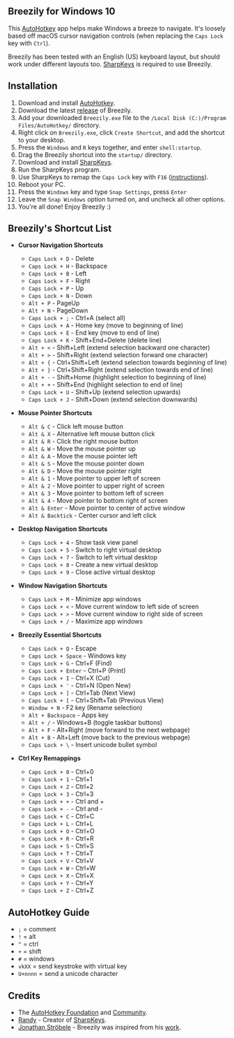 
Breezily for Windows 10
---

This [AutoHotkey](https://www.autohotkey.com/) app helps make Windows a breeze to navigate. It's loosely based off macOS cursor navigation controls (when replacing the `Caps Lock` key with `Ctrl`).

Breezily has been tested with an English (US) keyboard layout, but should work under different layouts too. [SharpKeys](https://github.com/randyrants/sharpkeys) is required to use Breezily.

Installation
---

1) Download and install [AutoHotkey](https://www.autohotkey.com/).
2) Download the latest [release](https://github.com/jairio3/breezily/releases) of Breezily.
3) Add your downloaded `Breezily.exe` file to the `/Local Disk (C:)/Program Files/AutoHotkey/` directory.
4) Right click on `Breezily.exe`, click `Create Shortcut`, and add the shortcut to your desktop.
5) Press the `Windows` and `R` keys together, and enter `shell:startup`.
6) Drag the Breezily shortcut into the `startup/` directory.
7) Download and install [SharpKeys](https://github.com/randyrants/sharpkeys).
8) Run the SharpKeys program.
9) Use SharpKeys to remap the `Caps Lock` key with `F16` ([instructions](https://www.pcmag.com/how-to/how-to-remap-your-keyboard)).
10) Reboot your PC.
11) Press the `Windows` key and type `Snap Settings`, press `Enter`
12) Leave the `Snap Windows` option turned on, and uncheck all other options.
13) You're all done! Enjoy Breezily :)

Breezily's Shortcut List
---
* **Cursor Navigation Shortcuts**
  - `Caps Lock + D` - Delete
  - `Caps Lock + H` - Backspace
  - `Caps Lock + B` - Left
  - `Caps Lock + F` - Right
  - `Caps Lock + P` - Up
  - `Caps Lock + N` - Down
  - `Alt + P` - PageUp
  - `Alt + N` - PageDown
  - `Caps Lock + ;` - Ctrl+A (select all)
  - `Caps Lock + A` - Home key (move to beginning of line)
  - `Caps Lock + E` - End key (move to end of line)
  - `Caps Lock + K` - Shift+End+Delete (delete line)
  - `Alt + <` - Shift+Left (extend selection backward one character)
  - `Alt + >` - Shift+Right (extend selection forward one character)
  - `Alt + {` - Ctrl+Shift+Left (extend selection towards beginning of line)
  - `Alt + }` - Ctrl+Shift+Right (extend selection towards end of line)
  - `Alt + -` - Shift+Home (highlight selection to beginning of line)
  - `Alt + +` - Shift+End (highlight selection to end of line)
  - `Caps Lock + U` - Shift+Up (extend selection upwards)
  - `Caps Lock + J` - Shift+Down (extend selection downwards)

* **Mouse Pointer Shortcuts**
  - `Alt & C` - Click left mouse button
  - `Alt & X` - Alternative left mouse button click
  - `Alt & R` - Click the right mouse button
  - `Alt & W` - Move the mouse pointer up
  - `Alt & A` - Move the mouse pointer left
  - `Alt & S` - Move the mouse pointer down
  - `Alt & D` - Move the mouse pointer right
  - `Alt & 1` - Move pointer to upper left of screen
  - `Alt & 2` - Move pointer to upper right of screen
  - `Alt & 3` - Move pointer to bottom left of screen
  - `Alt & 4` - Move pointer to bottom right of screen
  - `Alt & Enter` - Move pointer to center of active window
  - `Alt & Backtick` - Center cursor and left click

* **Desktop Navigation Shortcuts**
  - `Caps Lock + 4` - Show task view panel
  - `Caps Lock + 5` - Switch to right virtual desktop
  - `Caps Lock + 7` - Switch to left virtual desktop
  - `Caps Lock + 8` - Create a new virtual desktop
  - `Caps Lock + 9` - Close active virtual desktop

* **Window Navigation Shortcuts**
  - `Caps Lock + M` - Minimize app windows
  - `Caps Lock + <` - Move current window to left side of screen
  - `Caps Lock + >` - Move current window to right side of screen
  - `Caps Lock + /` - Maximize app windows

* **Breezily Essential Shortcuts**
  - `Caps Lock + Q` - Escape
  - `Caps Lock + Space` - Windows key
  - `Caps Lock + G` - Ctrl+F (Find)
  - `Caps Lock + Enter` - Ctrl+P (Print)
  - `Caps Lock + I` - Ctrl+X (Cut)
  - `Caps Lock + '` - Ctrl+N (Open New)
  - `Caps Lock + ]` - Ctrl+Tab (Next View)
  - `Caps Lock + [` - Ctrl+Shift+Tab (Previous View)
  - `Window + N` - F2 key (Rename selection)
  - `Alt + Backspace` - Apps key
  - `Alt + /` - Windows+B (toggle taskbar buttons)
  - `Alt + F` - Alt+Right (move forward to the next webpage)
  - `Alt + B` - Alt+Left (move back to the previous webpage)
  - `Caps Lock + \` - Insert unicode bullet symbol

* **Ctrl Key Remappings**
  - `Caps Lock + 0` - Ctrl+0
  - `Caps Lock + 1` - Ctrl+1
  - `Caps Lock + 2` - Ctrl+2
  - `Caps Lock + 3` - Ctrl+3
  - `Caps Lock + +` - Ctrl and +
  - `Caps Lock + -` - Ctrl and -
  - `Caps Lock + C` - Ctrl+C
  - `Caps Lock + L` - Ctrl+L
  - `Caps Lock + O` - Ctrl+O
  - `Caps Lock + R` - Ctrl+R
  - `Caps Lock + S` - Ctrl+S
  - `Caps Lock + T` - Ctrl+T
  - `Caps Lock + V` - Ctrl+V
  - `Caps Lock + W` - Ctrl+W
  - `Caps Lock + X` - Ctrl+X
  - `Caps Lock + Y` - Ctrl+Y
  - `Caps Lock + Z` - Ctrl+Z

AutoHotkey Guide
---
- `;` = comment
- `!` = alt
- `^` = ctrl
- `+` = shift
- `#` = windows
- `vkXX` = send keystroke with virtual key
- `U+nnnn` = send a unicode character

Credits
---
- The [AutoHotkey Foundation](https://www.autohotkey.com/) and [Community](https://www.autohotkey.com/boards/).
- [Randy](https://github.com/stroebjo/autohotkey-windows-mac-keyboard) - Creator of [SharpKeys](https://github.com/randyrants/sharpkeys).
- [Jonathan Ströbele](https://github.com/stroebjo) - Breezily was inspired from his [work](https://github.com/stroebjo/autohotkey-windows-mac-keyboard).
